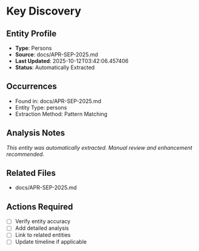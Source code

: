 # Key Discovery

## Entity Profile
- **Type**: Persons
- **Source**: docs/APR-SEP-2025.md
- **Last Updated**: 2025-10-12T03:42:06.457406
- **Status**: Automatically Extracted

## Occurrences
- Found in: docs/APR-SEP-2025.md
- Entity Type: persons
- Extraction Method: Pattern Matching

## Analysis Notes
*This entity was automatically extracted. Manual review and enhancement recommended.*

## Related Files
- docs/APR-SEP-2025.md

## Actions Required
- [ ] Verify entity accuracy
- [ ] Add detailed analysis
- [ ] Link to related entities
- [ ] Update timeline if applicable
